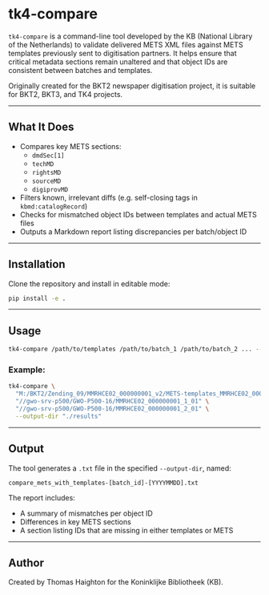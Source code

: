 # tk4-compare

`tk4-compare` is a command-line tool developed by the KB (National Library of the Netherlands) to validate delivered METS XML files against METS templates previously sent to digitisation partners. It helps ensure that critical metadata sections remain unaltered and that object IDs are consistent between batches and templates.

Originally created for the BKT2 newspaper digitisation project, it is suitable for BKT2, BKT3, and TK4 projects.

---

## What It Does

- Compares key METS sections:
  - `dmdSec[1]`
  - `techMD`
  - `rightsMD`
  - `sourceMD`
  - `digiprovMD`
- Filters known, irrelevant diffs (e.g. self-closing tags in `kbmd:catalogRecord`)
- Checks for mismatched object IDs between templates and actual METS files
- Outputs a Markdown report listing discrepancies per batch/object ID

---

## Installation

Clone the repository and install in editable mode:

```bash
pip install -e .
```

---

## Usage

```bash
tk4-compare /path/to/templates /path/to/batch_1 /path/to/batch_2 ... --output-dir /path/to/output
```

### Example:

```bash
tk4-compare \
  "M:/BKT2/Zending_09/MMRHCE02_000000001_v2/METS-templates_MMRHCE02_000000001_v2" \
  "//gwo-srv-p500/GWO-P500-16/MMRHCE02_000000001_1_01" \
  "//gwo-srv-p500/GWO-P500-16/MMRHCE02_000000001_2_01" \
  --output-dir "./results"
```

---

## Output

The tool generates a `.txt` file in the specified `--output-dir`, named:

```
compare_mets_with_templates-[batch_id]-[YYYYMMDD].txt
```

The report includes:

- A summary of mismatches per object ID
- Differences in key METS sections
- A section listing IDs that are missing in either templates or METS

---

## Author

Created by Thomas Haighton for the Koninklijke Bibliotheek (KB).
